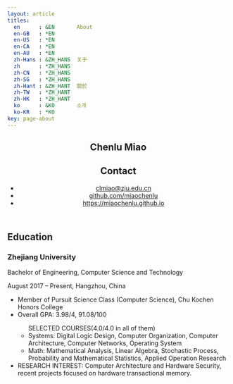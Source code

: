 ```yaml
---
layout: article
titles:
  en      : &EN       About
  en-GB   : *EN
  en-US   : *EN
  en-CA   : *EN
  en-AU   : *EN
  zh-Hans : &ZH_HANS  关于
  zh      : *ZH_HANS
  zh-CN   : *ZH_HANS
  zh-SG   : *ZH_HANS
  zh-Hant : &ZH_HANT  關於
  zh-TW   : *ZH_HANT
  zh-HK   : *ZH_HANT
  ko      : &KO       소개
  ko-KR   : *KO
key: page-about
---
```


<base target="_blank">
<meta name="theme-color" content="#3F51B5">
<script src="https://cdn.bootcss.com/material-design-lite/1.3.0/material.min.js"></script>
<script>
(function(i,s,o,g,r,a,m){i['GoogleAnalyticsObject']=r;i[r]=i[r]||function(){
(i[r].q=i[r].q||[]).push(arguments)},i[r].l=1*new Date();a=s.createElement(o),
m=s.getElementsByTagName(o)[0];a.async=1;a.src=g;m.parentNode.insertBefore(a,m)
})(window,document,'script','https://www.google-analytics.com/analytics.js','ga');
ga('create', 'UA-100427567-3', 'auto');
ga('send', 'pageview');
</script>
<script>
var oldOnLoad = window.onload;
window.onload = function() {
    oldOnLoad && oldOnLoad();
    var anchors = document.querySelectorAll('a');
    for (var i = 0; i < anchors.length; ++i) {
        var anchor = anchors[i];
        anchor.onclick = function() {
            window.ga && window.ga('send', 'event', 'Link', 'Click link', this.href, { transport: 'beacon' });
        }
    }
}
</script><link rel="stylesheet" href="index.css">

<div>
<header class="mdl-color--indigo-700 mdl-color-text--white mdl-shadow--4dp">
    <section class="title mdl-color--indigo-500">
        <h1 class="mdl-typography--display-2">Chenlu Miao</h1>
    </section>
    <section class="contact">
        <i class="mdi mdi-phone mdi-24px"></i>
        <div>
            <h2 class="mdl-typography--title">Contact</h2>
            <ul>
                    <li>
                        <i class="mdi mdi-email mdi-18px"></i>
                        <a href="clmiao@zju.edu.cn">clmiao@zju.edu.cn</a>
                    </li>
                    <li>
                        <i class="mdi mdi-github-circle mdi-18px"></i>
                        <a href="https://github.com/miaochenlu">github.com/miaochenlu</a>
                    </li>
                    <li>
                        <i class="mdi mdi-link mdi-18px"></i>
                        <a href="https://miaochenlu.github.io/">https://miaochenlu.github.io</a>
                    </li>
            </ul>
        </div>
    </section>
</header>
<main class="mdl-color--blue-grey-50">
    <section class="mdl-color--white mdl-shadow--2dp">
        <h2 class="mdl-typography--display-1">Education</h2>
        <section>
            <h3 class="mdl-typography--title mdl-typography--title mdl-color-text--indigo-500">Zhejiang University</h3>
            <p class="mdl-typography--subhead mdl-typography--subhead-color-contrast">Bachelor of Engineering, Computer Science and Technology</p>
            <p class="mdl-typography--body-1 mdl-typography--body-1-color-contrast">
                August 2017 – Present, Hangzhou, China
            </p>
            <ul class="mdl-typography--subhead mdl-typography--subhead-color-contrast">
              	<li>Member of Pursuit Science Class (Computer Science), Chu Kochen Honors College</li>
              <li>Overall GPA: 3.98/4, 91.08/100</li>
              <ul>
                SELECTED COURSES(4.0/4.0 in all of them)
                <li>Systems: Digital Logic Design, Computer Organization, Computer Architecture, Computer Networks, Operating System</li>
                <li>Math: Mathematical Analysis, Linear Algebra, Stochastic Process, Probability and Mathematical Statistics, Applied Operation Research</li>
              </ul>
              <li>RESEARCH INTEREST: Computer Architecture and Hardware Security, recent projects focused on hardware transactional memory.</li>
            </ul>
        </section>
    </section>
</main>

